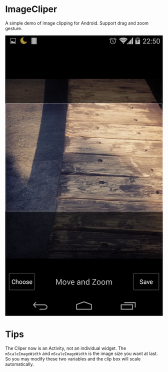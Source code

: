 ImageCliper
===========

A simple demo of image clipping for Android. Support drag and zoom gesture.

![](https://github.com/Fichardu/ImageCliper/blob/master/art/screen_shot.png)

Tips
=====
The Cliper now is an Activity, not an individual widget. The `mScaleImageWidth` and `mScaleImageWidth` is the image size you want at last. So you may modify these two variables and the clip box will scale automatically.


